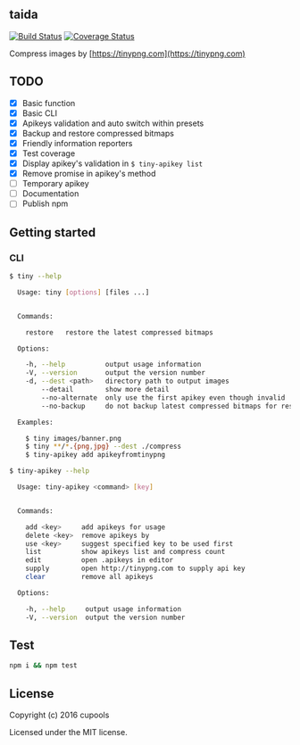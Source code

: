 ## taida
[![Build Status](https://travis-ci.org/cupools/taida.svg?branch=master)](https://travis-ci.org/cupools/taida)
[![Coverage Status](https://coveralls.io/repos/github/cupools/taida/badge.svg?branch=master)](https://coveralls.io/github/cupools/taida?branch=master)

Compress images by [https://tinypng.com](https://tinypng.com)

## TODO

- [x] Basic function
- [x] Basic CLI
- [x] Apikeys validation and auto switch within presets
- [x] Backup and restore compressed bitmaps
- [x] Friendly information reporters
- [x] Test coverage
- [x] Display apikey's validation in `$ tiny-apikey list`
- [x] Remove promise in apikey's method
- [ ] Temporary apikey
- [ ] Documentation
- [ ] Publish npm

## Getting started
### CLI

```bash
$ tiny --help

  Usage: tiny [options] [files ...]


  Commands:

    restore   restore the latest compressed bitmaps

  Options:

    -h, --help          output usage information
    -V, --version       output the version number
    -d, --dest <path>   directory path to output images
        --detail        show more detail
        --no-alternate  only use the first apikey even though invalid
        --no-backup     do not backup latest compressed bitmaps for restore

  Examples:

    $ tiny images/banner.png
    $ tiny **/*.{png,jpg} --dest ./compress
    $ tiny-apikey add apikeyfromtinypng
```

```bash
$ tiny-apikey --help

  Usage: tiny-apikey <command> [key]


  Commands:

    add <key>     add apikeys for usage
    delete <key>  remove apikeys by
    use <key>     suggest specified key to be used first
    list          show apikeys list and compress count
    edit          open .apikeys in editor
    supply        open http://tinypng.com to supply api key
    clear         remove all apikeys

  Options:

    -h, --help     output usage information
    -V, --version  output the version number
```

## Test

```bash
npm i && npm test
```

## License
Copyright (c) 2016 cupools

Licensed under the MIT license.
